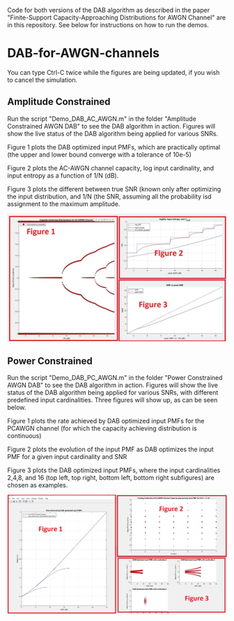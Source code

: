 Code for both versions of the DAB algorithm as described in the paper "Finite-Support Capacity-Approaching Distributions for AWGN Channel" are in this repository. See below for instructions on how to run the demos. 

# DAB-for-AWGN-channels
You can type Ctrl-C twice while the figures are being updated, if you wish to cancel the simulation.
## Amplitude Constrained
Run the script "Demo_DAB_AC_AWGN.m" in the folder "Amplitude Constrained AWGN DAB" to see the DAB algorithm in action. Figures will show the live status of the DAB algorithm being applied for various SNRs. 

Figure 1 plots the DAB optimized input PMFs, which are practically optimal (the upper and lower bound converge with a tolerance of 10e-5)

Figure 2 plots the AC-AWGN channel capacity, log input cardinality, and input entropy as a function of 1/N (dB).

Figure 3 plots the different between true SNR (known only after optimizing the input distribution, and 1/N (the SNR, assuming all the probability isd assignment to the maximum amplitude. 

![AC Plots Screenshot](/ACAWGN_Demo_SC.jpg)

## Power Constrained
Run the script "Demo_DAB_PC_AWGN.m" in the folder "Power Constrained AWGN DAB" to see the DAB algorithm in action. Figures will show the live status of the DAB algorithm being applied for various SNRs, with different predefined input cardinalities. Three figures will show up, as can be seen below. 

Figure 1 plots the rate achieved by DAB optimized input PMFs for the PCAWGN channel (for which the capacity achieving distribution is continuous) 

Figure 2 plots the evolution of the input PMF as DAB optimizes the input PMF for a given input cardinality and SNR

Figure 3 plots the DAB optimized input PMFs, where the input cardinalities 2,4,8, and 16 (top left, top right, bottom left, bottom right subfigures) are chosen as examples. 

![PC Plots Screenshot](/PCAWGN_Demo_SC.jpg)
